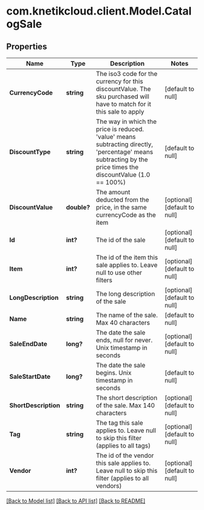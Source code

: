 # com.knetikcloud.client.Model.CatalogSale
## Properties

Name | Type | Description | Notes
------------ | ------------- | ------------- | -------------
**CurrencyCode** | **string** | The iso3 code for the currency for this discountValue.  The sku purchased will have to match for it this sale to apply | [default to null]
**DiscountType** | **string** | The way in which the price is reduced. &#39;value&#39; means subtracting directly, &#39;percentage&#39; means subtracting by the price times the discountValue (1.0 &#x3D;&#x3D; 100%) | [default to null]
**DiscountValue** | **double?** | The amount deducted from the price, in the same currencyCode as the item | [optional] [default to null]
**Id** | **int?** | The id of the sale | [optional] [default to null]
**Item** | **int?** | The id of the item this sale applies to.  Leave null to use other filters | [optional] [default to null]
**LongDescription** | **string** | The long description of the sale | [optional] [default to null]
**Name** | **string** | The name of the sale.  Max 40 characters | [default to null]
**SaleEndDate** | **long?** | The date the sale ends, null for never.  Unix timestamp in seconds | [optional] [default to null]
**SaleStartDate** | **long?** | The date the sale begins.  Unix timestamp in seconds | [default to null]
**ShortDescription** | **string** | The short description of the sale.  Max 140 characters | [optional] [default to null]
**Tag** | **string** | The tag this sale applies to.  Leave null to skip this filter (applies to all tags) | [optional] [default to null]
**Vendor** | **int?** | The id of the vendor this sale applies to.  Leave null to skip this filter (applies to all vendors) | [optional] [default to null]

[[Back to Model list]](../README.md#documentation-for-models) [[Back to API list]](../README.md#documentation-for-api-endpoints) [[Back to README]](../README.md)

